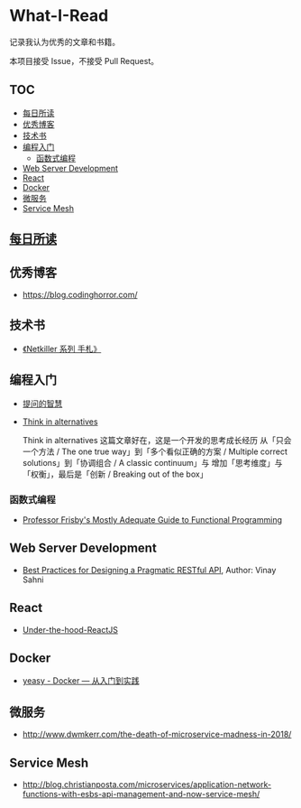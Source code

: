 # What-I-Read

记录我认为优秀的文章和书籍。

本项目接受 Issue，不接受 Pull Request。

## TOC

<!-- MarkdownTOC GFM -->

- [每日所读](#每日所读)
- [优秀博客](#优秀博客)
- [技术书](#技术书)
- [编程入门](#编程入门)
    - [函数式编程](#函数式编程)
- [Web Server Development](#web-server-development)
- [React](#react)
- [Docker](#docker)
- [微服务](#微服务)
- [Service Mesh](#service-mesh)

<!-- /MarkdownTOC -->

## [每日所读](./daily/README.md)

## 优秀博客

- https://blog.codinghorror.com/

## 技术书

- [《Netkiller 系列 手札》](https://github.com/netkiller/netkiller.github.io)

## 编程入门

- [提问的智慧](https://github.com/ryanhanwu/How-To-Ask-Questions-The-Smart-Way/blob/master/README-zh_CN.md)
- [Think in alternatives](https://blog.scottnonnenberg.com/think-in-alternatives-dev-productivity-tip-5/)

  Think in alternatives 这篇文章好在，这是一个开发的思考成长经历
    从「只会一个方法 / The one true way」到「多个看似正确的方案 / Multiple correct solutions」到「协调组合 / A classic continuum」与 增加「思考维度」与「权衡」，最后是「创新 / Breaking out of the box」

### 函数式编程

- [Professor Frisby's Mostly Adequate Guide to Functional Programming](https://github.com/MostlyAdequate/mostly-adequate-guide)

## Web Server Development

- [Best Practices for Designing a Pragmatic RESTful API](http://www.vinaysahni.com/best-practices-for-a-pragmatic-restful-api), Author: Vinay Sahni

## React

- [Under-the-hood-ReactJS](https://github.com/Bogdan-Lyashenko/Under-the-hood-ReactJS)

## Docker

- [yeasy - Docker — 从入门到实践](https://github.com/yeasy/docker_practice/)

## 微服务

- http://www.dwmkerr.com/the-death-of-microservice-madness-in-2018/

## Service Mesh

- http://blog.christianposta.com/microservices/application-network-functions-with-esbs-api-management-and-now-service-mesh/

